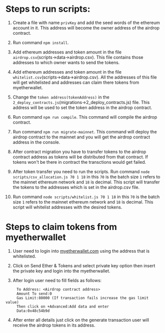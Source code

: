 # Steps to run scripts:

1. Create a file with name `privKey` and add the seed words of the ethereum account in it. This address will become the owner address of the airdrop contract.

2. Run command `npm install`.

3. Add ethereum addresses and token amount in the file `airdrop.csv`(scripts->data->airdrop.csv). This file contains those addresses to which owner wants to send the tokens.

4. Add ethereum addresses and token amount in the file `whitelist.csv`(scripts->data->airdrop.csv). All the addresses of this file will get whitelisted and addresses can claim there tokens from myetherwallet.

5. Change the `token address(tokenAddress)` in the `2_deploy_contracts.js`(migrations->2_deploy_contracts.js) file. This address will be used to set the token address in the airdrop contract.

6. Run command `npm run compile`. This command will compile the airdrop contract.

7. Run command `npm run migrate-mainnet`. This command will deploy the airdrop contract to the mainnet and you will get the airdrop contract address in the console.

8. After contract migration you have to transfer tokens to the airdrop contract address as tokens will be distributed from that contract. If tokens won't be there in contract the transctions would get failed.

9. After token transfer you need to run the scripts. Run command `node scripts/csv_allocation.js 70 1 18` in this `70` is the batch size `1` refers to the mainnet ethereum network and `18` is decimal. This script will transfer the tokens to the addresses which is set in the airdrop.csv file.

10. Run command `node scripts/whitelist.js 70 1 18` in this `70` is the batch size `1` refers to the mainnet ethereum network and `18` is decimal. This script will whitelist addresses with the desired tokens.

# Steps to claim tokens from myetherwallet

1. User need to login into [myetherwallet.com](https://www.myetherwallet.com/) using the address that is whitelisted.

2. Click on Send Ether & Tokens and select private key option then insert the private key and login into the myetherwallet.

3. After login user need to fill fields as follows:
> 
	     To Address: <Airdrop contract address>
	     Amount To send:0
	     Gas Limit:80000 (If transaction fails increase the gas limit value)
 	     Then click on +Advanced:Add data and enter 
         Data:0x48c54b9d
	
4. After enter all details just click on the generate transaction user will receive the airdrop tokens in its address.





